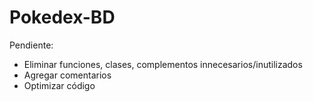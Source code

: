 # Pokedex-BD

Pendiente:
- Eliminar funciones, clases, complementos innecesarios/inutilizados
- Agregar comentarios
- Optimizar código
